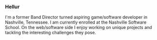 ### Hellur

I'm a former Band Director turned aspiring game/software developer in Nashville, Tennessee. I am currently enrolled at the Nashville Software School. On the web/software side I enjoy working on unique projects and tackling the interesting challenges they pose. 

<!--
**SchmidtFred/SchmidtFred** is a ✨ _special_ ✨ repository because its `README.md` (this file) appears on your GitHub profile.

Here are some ideas to get you started:

- 🔭 I’m currently working on ...
- 🌱 I’m currently learning ...
- 👯 I’m looking to collaborate on ...
- 🤔 I’m looking for help with ...
- 💬 Ask me about ...
- 📫 How to reach me: ...
- 😄 Pronouns: ...
- ⚡ Fun fact: ...
-->
